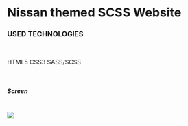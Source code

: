 <h1>Nissan themed SCSS Website</h1>

<h3>USED TECHNOLOGIES</h3>
<br>
<p>HTML5 CSS3 SASS/SCSS</p>
<br>
<h5>Screen</h5>
<br>
<img src="images/screen.gif" >
